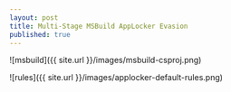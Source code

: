 ```yaml
---
layout: post
title: Multi-Stage MSBuild AppLocker Evasion
published: true
---
```

![msbuild]({{ site.url }}/images/msbuild-csproj.png)



![rules]({{ site.url }}/images/applocker-default-rules.png)
